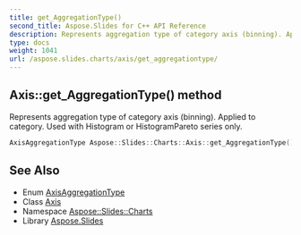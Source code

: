 ```yaml
---
title: get_AggregationType()
second_title: Aspose.Slides for C++ API Reference
description: Represents aggregation type of category axis (binning). Applied to category. Used with Histogram or HistogramPareto series only.
type: docs
weight: 1041
url: /aspose.slides.charts/axis/get_aggregationtype/
---
```

## Axis::get_AggregationType() method


Represents aggregation type of category axis (binning). Applied to category. Used with Histogram or HistogramPareto series only.

```cpp
AxisAggregationType Aspose::Slides::Charts::Axis::get_AggregationType() override
```

## See Also

* Enum [AxisAggregationType](../../axisaggregationtype/)
* Class [Axis](../)
* Namespace [Aspose::Slides::Charts](../../)
* Library [Aspose.Slides](../../../)